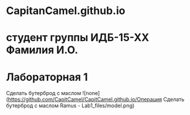 # CapitanCamel.github.io
# студент группы ИДБ-15-ХХ Фамилия И.О.
# Лабораторная 1
Сделать бутерброд с маслом
 ![none](https://github.com/CapitCamel/CapitCamel.github.io/Операция Сделать бутерброд с маслом Ramus - Lab1_files/model.png)
